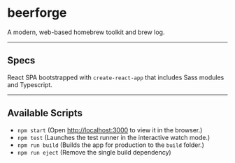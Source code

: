 # beerforge
A modern, web-based homebrew toolkit and brew log.

---

## Specs
React SPA bootstrapped with `create-react-app` that includes Sass modules and Typescript.
___

## Available Scripts

- `npm start` (Open [http://localhost:3000](http://localhost:3000) to view it in the browser.)
- `npm test` (Launches the test runner in the interactive watch mode.)
- `npm run build` (Builds the app for production to the `build` folder.)
- `npm run eject` (Remove the single build dependency)
